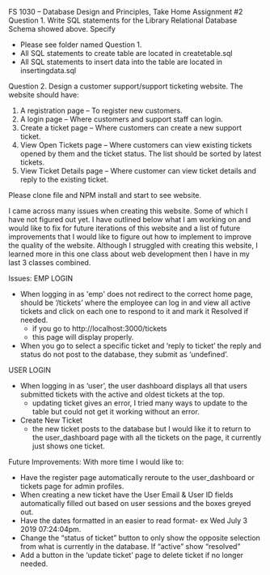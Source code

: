 FS 1030 – Database Design and Principles, Take Home Assignment #2
Question 1. Write SQL statements for the Library Relational Database Schema showed above. Specify
- Please see folder named Question 1. 
- All SQL statements to create table are located in createtable.sql
- All SQL statements to insert data into the table are located in insertingdata.sql

Question 2. Design a customer support/support ticketing website. The website should have:
1) A registration page – To register new customers.
2) A login page – Where customers and support staff can login.
3) Create a ticket page – Where customers can create a new support ticket.
4) View Open Tickets page – Where customers can view existing tickets opened by them and the ticket status. The list should be sorted by latest tickets.
5) View Ticket Details page – Where customer can view ticket details and reply to the existing ticket.

Please clone file and NPM install and start to see website.

I came across many issues when creating this website. Some of which I have not figured out yet. I have outlined below what I am working on and would like to fix for future iterations of this website and a list of future improvements that I would like to figure out how to implement to improve the quality of the website. Although I struggled with creating this website, I learned more in this one class about web development then I have in my last 3 classes combined. 

Issues: 
EMP LOGIN
- When logging in as 'emp' does not redirect to the correct home page, should be ‘/tickets’ where the employee can log in and view all active tickets and click on each one to respond to it and mark it Resolved if needed.
    - if you go to http://localhost:3000/tickets
    - this page will display properly.
- When you go to select a specific ticket and ‘reply to ticket’ the reply and status do not post to the database, they submit as ‘undefined’. 

USER LOGIN
- When logging in as ‘user’, the user dashboard displays all that users submitted tickets with the active and oldest tickets at the top. 
    - updating ticket gives an error, I tried many ways to update to the table but could not get it working without an error.
- Create New Ticket
    - the new ticket posts to the database but I would like it to return to the user_dashboard page with all the tickets on the page, it currently just shows one ticket.

Future Improvements:
With more time I would like to: 
- Have the register page automatically reroute to the user_dashboard or tickets page for admin profiles. 
- When creating a new ticket have the User Email & User ID fields automatically filled out based on user sessions and the boxes greyed out.
- Have the dates formatted in an easier to read format- ex Wed July 3 2019 07:24:04pm.
- Change the “status of ticket” button to only show the opposite selection from what is currently in the database. If “active” show “resolved”
- Add a button in the ‘update ticket’ page to delete ticket if no longer needed. 

